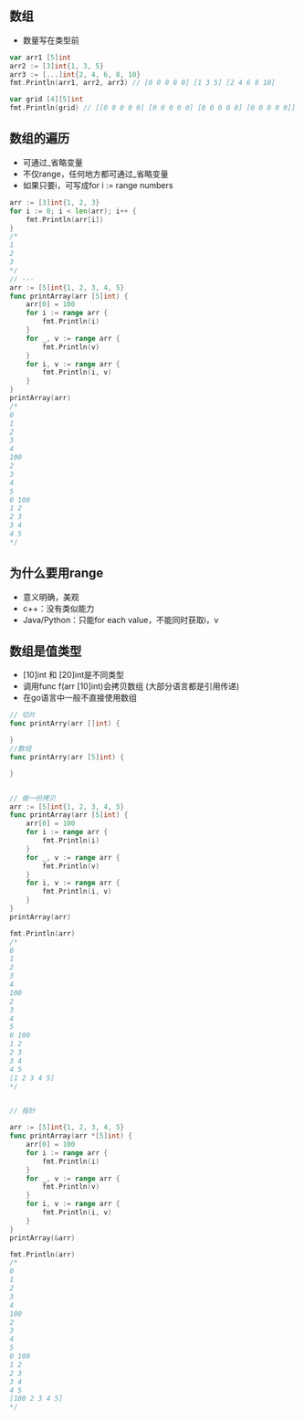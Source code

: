 ## 数组

 - 数量写在类型前


```go
var arr1 [5]int
arr2 := [3]int{1, 3, 5}
arr3 := [...]int{2, 4, 6, 8, 10}
fmt.Println(arr1, arr2, arr3) // [0 0 0 0 0] [1 3 5] [2 4 6 8 10]

var grid [4][5]int
fmt.Println(grid) // [[0 0 0 0 0] [0 0 0 0 0] [0 0 0 0 0] [0 0 0 0 0]]

```

## 数组的遍历

 - 可通过_省略变量
 - 不仅range，任何地方都可通过_省略变量
 - 如果只要i，可写成for i := range numbers

```go
arr := [3]int{1, 2, 3}
for i := 0; i < len(arr); i++ {
	fmt.Println(arr[i])
}
/*
1
2
3
*/
// ---
arr := [5]int{1, 2, 3, 4, 5}
func printArray(arr [5]int) {
    arr[0] = 100
	for i := range arr {
		fmt.Println(i)
	}
	for _, v := range arr {
		fmt.Println(v)
	}
	for i, v := range arr {
		fmt.Println(i, v)
	}
}
printArray(arr)
/*
0
1
2
3
4
100
2
3
4
5
0 100
1 2
2 3
3 4
4 5
*/

```

## 为什么要用range

 - 意义明确，美观
 - c++：没有类似能力
 - Java/Python：只能for each value，不能同时获取i，v

## 数组是值类型

 - [10]int 和 [20]int是不同类型
 - 调用func f(arr [10]int)会拷贝数组 (大部分语言都是引用传递)
 - 在go语言中一般不直接使用数组

```go
// 切片
func printArry(arr []int) {

}
//数组
func printArry(arr [5]int) {

}


// 做一份拷贝
arr := [5]int{1, 2, 3, 4, 5}
func printArray(arr [5]int) {
    arr[0] = 100
	for i := range arr {
		fmt.Println(i)
	}
	for _, v := range arr {
		fmt.Println(v)
	}
	for i, v := range arr {
		fmt.Println(i, v)
	}
}
printArray(arr)

fmt.Println(arr)
/*
0
1
2
3
4
100
2
3
4
5
0 100
1 2
2 3
3 4
4 5
[1 2 3 4 5]
*/


// 指针

arr := [5]int{1, 2, 3, 4, 5}
func printArray(arr *[5]int) {
    arr[0] = 100
	for i := range arr {
		fmt.Println(i)
	}
	for _, v := range arr {
		fmt.Println(v)
	}
	for i, v := range arr {
		fmt.Println(i, v)
	}
}
printArray(&arr)

fmt.Println(arr)
/*
0
1
2
3
4
100
2
3
4
5
0 100
1 2
2 3
3 4
4 5
[100 2 3 4 5]
*/
```